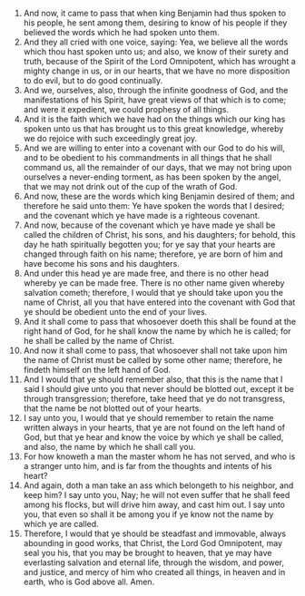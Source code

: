 1. And now, it came to pass that when king Benjamin had thus spoken to his people, he sent among them, desiring to know of his people if they believed the words which he had spoken unto them.
2. And they all cried with one voice, saying: Yea, we believe all the words which thou hast spoken unto us; and also, we know of their surety and truth, because of the Spirit of the Lord Omnipotent, which has wrought a mighty change in us, or in our hearts, that we have no more disposition to do evil, but to do good continually.
3. And we, ourselves, also, through the infinite goodness of God, and the manifestations of his Spirit, have great views of that which is to come; and were it expedient, we could prophesy of all things.
4. And it is the faith which we have had on the things which our king has spoken unto us that has brought us to this great knowledge, whereby we do rejoice with such exceedingly great joy.
5. And we are willing to enter into a covenant with our God to do his will, and to be obedient to his commandments in all things that he shall command us, all the remainder of our days, that we may not bring upon ourselves a never-ending torment, as has been spoken by the angel, that we may not drink out of the cup of the wrath of God.
6. And now, these are the words which king Benjamin desired of them; and therefore he said unto them: Ye have spoken the words that I desired; and the covenant which ye have made is a righteous covenant.
7. And now, because of the covenant which ye have made ye shall be called the children of Christ, his sons, and his daughters; for behold, this day he hath spiritually begotten you; for ye say that your hearts are changed through faith on his name; therefore, ye are born of him and have become his sons and his daughters.
8. And under this head ye are made free, and there is no other head whereby ye can be made free. There is no other name given whereby salvation cometh; therefore, I would that ye should take upon you the name of Christ, all you that have entered into the covenant with God that ye should be obedient unto the end of your lives.
9. And it shall come to pass that whosoever doeth this shall be found at the right hand of God, for he shall know the name by which he is called; for he shall be called by the name of Christ.
10. And now it shall come to pass, that whosoever shall not take upon him the name of Christ must be called by some other name; therefore, he findeth himself on the left hand of God.
11. And I would that ye should remember also, that this is the name that I said I should give unto you that never should be blotted out, except it be through transgression; therefore, take heed that ye do not transgress, that the name be not blotted out of your hearts.
12. I say unto you, I would that ye should remember to retain the name written always in your hearts, that ye are not found on the left hand of God, but that ye hear and know the voice by which ye shall be called, and also, the name by which he shall call you.
13. For how knoweth a man the master whom he has not served, and who is a stranger unto him, and is far from the thoughts and intents of his heart?
14. And again, doth a man take an ass which belongeth to his neighbor, and keep him? I say unto you, Nay; he will not even suffer that he shall feed among his flocks, but will drive him away, and cast him out. I say unto you, that even so shall it be among you if ye know not the name by which ye are called.
15. Therefore, I would that ye should be steadfast and immovable, always abounding in good works, that Christ, the Lord God Omnipotent, may seal you his, that you may be brought to heaven, that ye may have everlasting salvation and eternal life, through the wisdom, and power, and justice, and mercy of him who created all things, in heaven and in earth, who is God above all. Amen.
